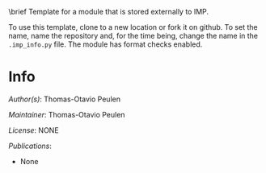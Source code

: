 \brief Template for a module that is stored externally to IMP.

To use this template, clone to a new location or fork it on github. To set the name, name the repository
and, for the time being, change the name in the `.imp_info.py` file. The module
has format checks enabled.

# Info

_Author(s)_: Thomas-Otavio Peulen

_Maintainer_: Thomas-Otavio Peulen

_License_: NONE

_Publications_:
- None
